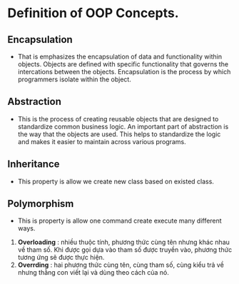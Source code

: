 # Definition of OOP Concepts.
## Encapsulation
- That is emphasizes the encapsulation of data and functionality within objects. Objects are defined with specific functionality that governs the intercations between the objects. Encapsulation is the process by which programmers isolate within the object.

## Abstraction 
- This is the process of creating reusable objects that are designed to standardize common business logic. An important part of abstraction is the way that the objects are used. This helps to standardize the logic and makes it easier to maintain across various programs.

## Inheritance
- This property is allow we create new class based on existed class.
## Polymorphism
- This is property is allow one command create execute many different ways.
1. **Overloading** : nhiều thuộc tính, phương thức cùng tên nhưng khác nhau về tham số. Khi được gọi dựa vào tham số được truyền vào, phương thức tương ứng sẽ được thực hiện.
2. **Overrding** : hai phương thức cùng tên, cùng tham số, cùng kiểu trả về nhưng thằng con viết lại và dùng theo cách của nó.
<!--stackedit_data:
eyJoaXN0b3J5IjpbLTIxMjE5MTQ3OTEsMTQ4Nzg2MTU1NCwxOD
Q2OTY4OTAwXX0=
-->